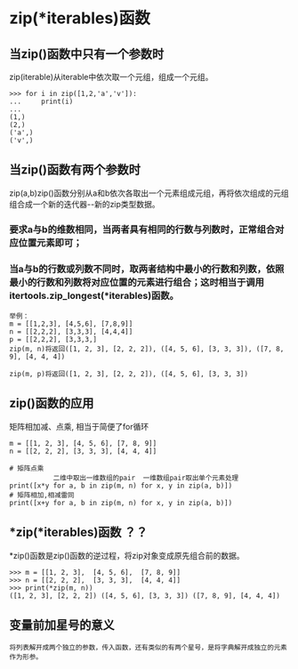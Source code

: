 # zip(*iterables)函数

## 当zip()函数中只有一个参数时
zip(iterable)从iterable中依次取一个元组，组成一个元组。
```
>>> for i in zip([1,2,'a','v']):
...     print(i)
... 
(1,)
(2,)
('a',)
('v',)
```

## 当zip()函数有两个参数时
zip(a,b)zip()函数分别从a和b依次各取出一个元素组成元组，再将依次组成的元组组合成一个新的迭代器--新的zip类型数据。  
### 要求a与b的维数相同，当两者具有相同的行数与列数时，正常组合对应位置元素即可；
### 当a与b的行数或列数不同时，取两者结构中最小的行数和列数，依照最小的行数和列数将对应位置的元素进行组合；这时相当于调用itertools.zip_longest(*iterables)函数。
```
举例：
m = [[1,2,3], [4,5,6], [7,8,9]]
n = [[2,2,2], [3,3,3], [4,4,4]]
p = [[2,2,2], [3,3,3,]
zip(m, n)将返回([1, 2, 3], [2, 2, 2]), ([4, 5, 6], [3, 3, 3]), ([7, 8, 9], [4, 4, 4])

zip(m, p)将返回([1, 2, 3], [2, 2, 2]), ([4, 5, 6], [3, 3, 3])
```

## zip()函数的应用
矩阵相加减、点乘, 相当于简便了for循环
```
m = [[1, 2, 3], [4, 5, 6], [7, 8, 9]]
n = [[2, 2, 2], [3, 3, 3], [4, 4, 4]]

# 矩阵点乘
           二维中取出一维数组的pair  一维数组pair取出单个元素处理
print([x*y for a, b in zip(m, n) for x, y in zip(a, b)])
# 矩阵相加,相减雷同
print([x+y for a, b in zip(m, n) for x, y in zip(a, b)])
```

## *zip(*iterables)函数 ？？
*zip()函数是zip()函数的逆过程，将zip对象变成原先组合前的数据。
```
>>> m = [[1, 2, 3],  [4, 5, 6],  [7, 8, 9]]
>>> n = [[2, 2, 2],  [3, 3, 3],  [4, 4, 4]]
>>> print(*zip(m, n))
([1, 2, 3], [2, 2, 2]) ([4, 5, 6], [3, 3, 3]) ([7, 8, 9], [4, 4, 4])
```

## 变量前加星号的意义
```
将列表解开成两个独立的参数，传入函数，还有类似的有两个星号，是将字典解开成独立的元素作为形参。
```
